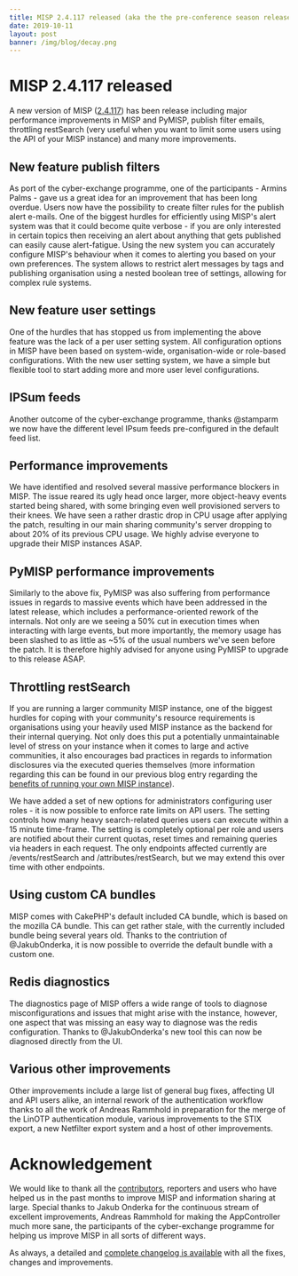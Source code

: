 ```yaml
---
title: MISP 2.4.117 released (aka the the pre-conference season release)
date: 2019-10-11
layout: post
banner: /img/blog/decay.png
---
```


# MISP 2.4.117 released

A new version of MISP ([2.4.117](https://github.com/MISP/MISP/tree/v2.4.117)) has been release including major performance improvements in MISP and PyMISP, publish filter emails, throttling restSearch (very useful when you want to limit some users using the API of your MISP instance) and many more improvements.

## New feature publish filters

As port of the cyber-exchange programme, one of the participants - Armins Palms - gave us a great idea for an improvement that has been long overdue. Users now have the possibility to create filter rules for the publish alert e-mails. One of the biggest hurdles for efficiently using MISP's alert system was that it could become quite verbose - if you are only interested in certain topics then receiving an alert about anything that gets published can easily cause alert-fatigue. Using the new system you can accurately configure MISP's behaviour when it comes to alerting you based on your own preferences. The system allows to restrict alert messages by tags and publishing organisation using a nested boolean tree of settings, allowing for complex rule systems.

## New feature user settings

One of the hurdles that has stopped us from implementing the above feature was the lack of a per user setting system. All configuration options in MISP have been based on system-wide, organisation-wide or role-based configurations. With the new user setting system, we have a simple but flexible tool to start adding more and more user level configurations.

## IPSum feeds

Another outcome of the cyber-exchange programme, thanks @stamparm we now have the different level IPsum feeds pre-configured in the default feed list.

## Performance improvements

We have identified and resolved several massive performance blockers in MISP. The issue reared its ugly head once larger, more object-heavy events started being shared, with some bringing even well provisioned servers to their knees. We have seen a rather drastic drop in CPU usage after applying the patch, resulting in our main sharing community's server dropping to about 20% of its previous CPU usage. We highly advise everyone to upgrade their MISP instances ASAP.

## PyMISP performance improvements

Similarly to the above fix, PyMISP was also suffering from performance issues in regards to massive events which have been addressed in the latest release, which includes a performance-oriented rework of the internals. Not only are we seeing a 50% cut in execution times when interacting with large events, but more importantly, the memory usage has been slashed to as little as ~5% of the usual numbers we've seen before the patch. It is therefore highly advised for anyone using PyMISP to upgrade to this release ASAP.

## Throttling restSearch

If you are running a larger community MISP instance, one of the biggest hurdles for coping with your community's resource requirements is organisations using your heavily used MISP instance as the backend for their internal querying. Not only does this put a potentially unmaintainable level of stress on your instance when it comes to large and active communities, it also encourages bad practices in regards to information disclosures via the executed queries themselves (more information regarding this can be found in our previous blog entry regarding the [benefits of running your own MISP instance](https://misp-project.org/2019/09/25/hostev-vs-own-misp.html)).

We have added a set of new options for administrators configuring user roles - it is now possible to enforce rate limits on API users. The setting controls how many heavy search-related queries users can execute within a 15 minute time-frame. The setting is completely optional per role and users are notified about their current quotas, reset times and remaining queries via headers in each request. The only endpoints affected currently are /events/restSearch and /attributes/restSearch, but we may extend this over time with other endpoints.

## Using custom CA bundles

MISP comes with CakePHP's default included CA bundle, which is based on the mozilla CA bundle. This can get rather stale, with the currently included bundle being several years old. Thanks to the contriution of @JakubOnderka, it is now possible to override the default bundle with a custom one.

## Redis diagnostics

The diagnostics page of MISP offers a wide range of tools to diagnose misconfigurations and issues that might arise with the instance, however, one aspect that was missing an easy way to diagnose was the redis configuration. Thanks to @JakubOnderka's new tool this can now be diagnosed directly from the UI.

## Various other improvements

Other improvements include a large list of general bug fixes, affecting UI and API users alike, an internal rework of the authentication workflow thanks to all the work of Andreas Rammhold in preparation for the merge of the LinOTP authentication module, various improvements to the STIX export, a new Netfilter export system and a host of other improvements.

# Acknowledgement

We would like to thank all the [contributors](/contributors), reporters and users who have helped us in the past months to improve MISP and information sharing at large. Special thanks to Jakub Onderka for the continuous stream of excellent improvements, Andreas Rammhold for making the AppController much more sane, the participants of the cyber-exchange programme for helping us improve MISP in all sorts of different ways.

As always, a detailed and [complete changelog is available](https://www.misp-project.org/Changelog.txt) with all the fixes, changes and improvements.

